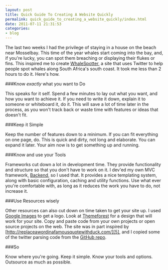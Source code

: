 ```yaml
---
layout: post
title: Quick Guide To Creating A Website Quickly
permalink: quick_guide_to_creating_a_website_quickly/index.html
date: 2011-07-11 21:31:53
categories:
- blog
---
```


The last two weeks I had the privilege of staying in a house on the beach near Mosselbay. This time of the year whales start coming into the bay, and, if you're lucky, you can spot them breaching or displaying their flukes or fins. This inspired me to create [WhaleSpotter][1], a site that uses Twitter to help people spot whales along South Africa's south coast. It took me less than 2 hours to do it. Here's how.<!--break-->

###Know *exactly* what you want to Do

This speaks for it self. Spend a few minutes to lay out what you want, and how you want to achieve it. If you need to write it down, explain it to someone or whiteboard it, do it. This will save a lot of time later in the process, as you won't track back or waste time with features or ideas that doesn't fit.

###Keep it Simple

Keep the number of features down to a minimum. If you can fit everything on one page, do. This is quick and dirty, not long and elaborate. You can expand it later. Your aim now is to get something up and running.

###Know and use your Tools

Frameworks cut down a lot in development time. They provide functionality and structure so that you don't have to work on it. I dev'ed my own MVC framework, [Backend][2], so I used that. It provides a nice templating system, along with basic configuration, caching and utility functions. Use what ever you're comfortable with, as long as it reduces the work you have to do, not increase it.

###Use Resources wisely

Other resources can also cut down on time taken to get your site up. I used [Google Images][3] to get a logo. Look at [Themeforest][4] for a design that will work for your site. Copy and paste code from your own projects or open source projects on the web. The site was in part inspired by [http://replaceawordinafamousquotewithduck.com/][5], and I copied some of the twitter parsing code from the [GitHub repo][6].

###So

Know where you're going. Keep it simple. Know your tools and options. Outsource as much as possible.


  [1]: http://whalespotter.co.za
  [2]: http://backend-php.net
  [3]: http://images.google.com
  [4]: http://themeforest.net/
  [5]: http://replaceawordinafamousquotewithduck.com/
  [6]: https://github.com/duckduckgo/replaceawordinafamousquotewithduck
